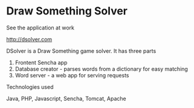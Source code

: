 Draw Something Solver
=======

See the application at work 

http://dsolver.com

DSolver is a Draw Something game solver. It has three parts

1. Frontent Sencha app
2. Database creator - parses words from a dictionary for easy matching
3. Word server - a web app for serving requests

Technologies used

Java, PHP, Javascript, Sencha, Tomcat, Apache
